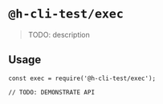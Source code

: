 # `@h-cli-test/exec`

> TODO: description

## Usage

```
const exec = require('@h-cli-test/exec');

// TODO: DEMONSTRATE API
```
